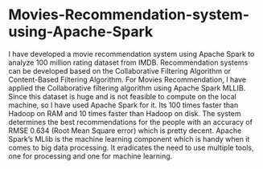 # Movies-Recommendation-system-using-Apache-Spark
I have developed a movie recommendation system using Apache Spark to analyze 100 million rating dataset from IMDB. Recommendation systems can be developed based on the Collaborative Filtering Algorithm or Content-Based Filtering Algorithm. For Movies Recommendation, I have applied the Collaborative filtering algorithm using Apache Spark MLLIB. Since this dataset is huge and is not feasible to compute on the local machine, so I have used Apache Spark for it. Its 100 times faster than Hadoop on RAM and 10 times faster than Hadoop on disk. The system determines the best recommendations for the people with an accuracy of RMSE 0.634 (Root Mean Square error) which is pretty decent. Apache Spark’s MLlib is the machine learning component which is handy when it comes to big data processing. It eradicates the need to use multiple tools, one for processing and one
for machine learning.
